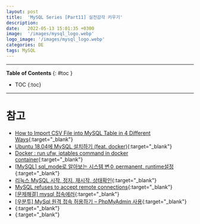 ```yaml
---
layout: post
title:  'MySQL Series [Part11] 실전감각 키우기'
description: 
date:   2022-05-13 15:01:35 +0300
image:  '/images/mysql_logo.webp'
logo_image: '/images/mysql_logo.webp'
categories: DE
tags: MySQL
---
```


---
**Table of Contents**
{: #toc }
*  TOC
{:toc}

---

# 참고

- [How to Import CSV File into MySQL Table in 4 Different Ways](https://skyvia.com/blog/how-to-import-csv-file-into-mysql-table-in-4-different-ways){:target="_blank"}
- [Ubuntu 18.04에 MySQL 설치하기 (feat. docker)](https://2oneweek.dev/others/ubuntu/install-mysql/){:target="_blank"}
- [Docker : run ufw, iptables command in docker container](https://seulcode.tistory.com/396){:target="_blank"}
- [[MySQL] sql_mode로 알아보는 시스템 변수 permanent, runtime설정](https://blog.jiniworld.me/64){:target="_blank"}
- [리눅스 MySQL 시작, 정지, 재시작, 상태확인](https://zetawiki.com/wiki/리눅스_MySQL_시작,_정지,_재시작,_상태확인){:target="_blank"}
- [MySQL refuses to accept remote connections](https://serverfault.com/questions/586651/mysql-refuses-to-accept-remote-connections){:target="_blank"}
- [[문제해결] mysql 접속에러](https://myblog.opendocs.co.kr/archives/479){:target="_blank"}
- [[우분투] MySql 원격 접속 허용하기 – PhpMyAdmin 사용](https://mytory.net/archives/2372){:target="_blank"}
- [](){:target="_blank"}
- [](){:target="_blank"}